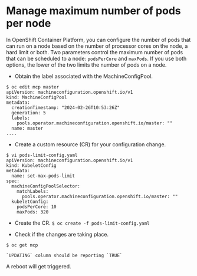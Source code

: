 # Manage maximum number of pods per node

In OpenShift Container Platform, you can configure the number of pods that can run on a node based on the number of processor cores on the node, a hard limit or both. Two parameters control the maximum number of pods that can be scheduled to a node: `podsPerCore` and `maxPods`.  If you use both options, the lower of the two limits the number of pods on a node.


- Obtain the label associated with the MachineConfigPool.
```
$ oc edit mcp master
apiVersion: machineconfiguration.openshift.io/v1
kind: MachineConfigPool
metadata:
  creationTimestamp: "2024-02-26T10:53:26Z"
  generation: 5
  labels:
    pools.operator.machineconfiguration.openshift.io/master: ""
  name: master
....
```


- Create a custom resource (CR) for your configuration change.
```
$ vi pods-limit-config.yaml
apiVersion: machineconfiguration.openshift.io/v1
kind: KubeletConfig
metadata:
  name: set-max-pods-limit
spec:
  machineConfigPoolSelector:
    matchLabels:
      pools.operator.machineconfiguration.openshift.io/master: ""
  kubeletConfig:
    podsPerCore: 10
    maxPods: 320
```


- Create the CR.
`$ oc create -f pods-limit-config.yaml`


- Check if the changes are taking place.
```
$ oc get mcp

`UPDATING` column should be reporting `TRUE`
```

A reboot will get triggered.
